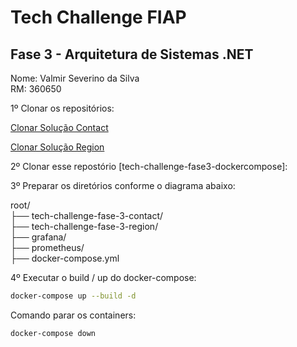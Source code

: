 # Tech Challenge FIAP

## Fase 3 - Arquitetura de Sistemas .NET

Nome: Valmir Severino da Silva <br/>
RM: 360650

1º Clonar os repositórios: <br/>

[Clonar Solução Contact](https://github.com/vmrsilva/tech-challenge-fase-3-contact)

[Clonar Solução Region](https://github.com/vmrsilva/tech-challenge-fase-3-region)

2º Clonar esse repostório [tech-challenge-fase3-dockercompose]: <br/>

3º Preparar os diretórios conforme o diagrama abaixo: <br/>

root/ <br/>
  ├── tech-challenge-fase-3-contact/ <br/>
  ├── tech-challenge-fase-3-region/<br/> 
  ├── grafana/<br/>
  ├── prometheus/<br/>
  ├── docker-compose.yml<br/>

4º Executar o build / up do docker-compose: <br/>  

```bash
docker-compose up --build -d
````

Comando parar os containers: <br/>
```bash
docker-compose down
```
